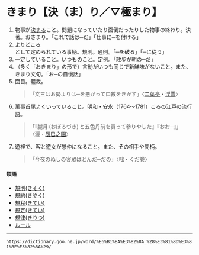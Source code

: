 # きまり【決（ま）り／▽極まり】

1.  物事が[決まる](きまる（決まる／極まる）)こと。問題になっていたり面倒だったりした物事の終わり。決著。おさまり。「これで話は─だ」「仕事に─を付ける」
2.  [よりどころ](よりどころ（拠り所）)として定められている事柄。規則。通則。「─を破る」「─に従う」
3.  一定していること。いつものこと。定例。「散歩が朝の─だ」
4.  （多く「おきまり」の形で）言動がいつも同じで新鮮味がないこと。また、きまり文句。「お─の自慢話」
5.  面目。體裁。
    >「文三はお勢よりは─を悪がって口數をきかず」〈[二葉亭](https://dictionary.goo.ne.jp/word/person/%E4%BA%8C%E8%91%89%E4%BA%AD%E5%9B%9B%E8%BF%B7/#jn-193187)・[浮雲](https://dictionary.goo.ne.jp/word/%E6%B5%AE%E9%9B%B2_%28%E3%81%86%E3%81%8D%E3%81%90%E3%82%82%29/#jn-18109)〉
6. 萬事首尾よくいっていること。明和・安永（1764～1781）ころの江戸の流行語。 
    >「『朧月 (おぼろづき) と五色丹前を買って參りやした』『おお─』」〈灑・[辰巳之園](https://dictionary.goo.ne.jp/word/%E8%BE%B0%E5%B7%B3%E4%B9%8B%E5%9C%92/#jn-137480)〉
7. 遊裡で、客と遊女が戀仲になること。また、その相手や間柄。    
    >「今夜のぬしの客眾はとんだ─だの」〈咄・くだ巻〉
        

#### 類語

-   [規則(きそく)](https://dictionary.goo.ne.jp/word/%E8%A6%8F%E5%89%87/#jn-52362)
-   [規約(きやく)](https://dictionary.goo.ne.jp/word/%E8%A6%8F%E7%B4%84/#jn-54095)
-   [規程(きてい)](https://dictionary.goo.ne.jp/word/%E8%A6%8F%E7%A8%8B/#jn-53040)
-   [規定(きてい)](https://dictionary.goo.ne.jp/word/%E8%A6%8F%E5%AE%9A/#jn-53039)
-   [規律(きりつ)](https://dictionary.goo.ne.jp/word/%E8%A6%8F%E5%BE%8B/#jn-58350)
-   [ルール](https://dictionary.goo.ne.jp/word/%E3%83%AB%E3%83%BC%E3%83%AB/#jn-233727)

---
`https://dictionary.goo.ne.jp/word/%E6%B1%BA%E3%82%8A_%28%E3%81%8D%E3%81%BE%E3%82%8A%29/`